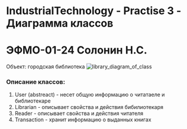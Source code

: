 # IndustrialTechnology - Practise 3 - Диаграмма классов 
# ЭФМО-01-24 Солонин Н.С.

Объект: городская библиотека
![library_diagram_of_class](https://github.com/user-attachments/assets/b2ec8c20-8ead-4882-8f82-f2f3bcd35223)
### Описание классов:
1. User (abstreact) - несет общую информацию о читатаеле и библиотекаре
2. Librarian - описывает свойства и действия бибилиотекаря
3. Reader - описывает свойства и действия читателя
4. Transaction - хранит информацию о выданных книгах


